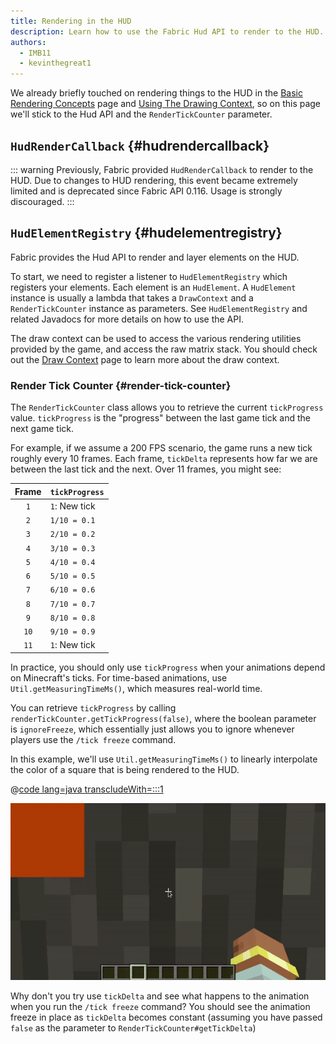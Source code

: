 ```yaml
---
title: Rendering in the HUD
description: Learn how to use the Fabric Hud API to render to the HUD.
authors:
  - IMB11
  - kevinthegreat1
---
```


We already briefly touched on rendering things to the HUD in the [Basic Rendering Concepts](./basic-concepts) page and [Using The Drawing Context](./draw-context), so on this page we'll stick to the Hud API and the `RenderTickCounter` parameter.

## `HudRenderCallback` {#hudrendercallback}

::: warning
Previously, Fabric provided `HudRenderCallback` to render to the HUD. Due to changes to HUD rendering, this event became extremely limited and is deprecated since Fabric API 0.116. Usage is strongly discouraged.
:::

## `HudElementRegistry` {#hudelementregistry}

Fabric provides the Hud API to render and layer elements on the HUD.

To start, we need to register a listener to `HudElementRegistry` which registers your elements. Each element is an `HudElement`. A `HudElement` instance is usually a lambda that takes a `DrawContext` and a `RenderTickCounter` instance as parameters. See `HudElementRegistry` and related Javadocs for more details on how to use the API.

The draw context can be used to access the various rendering utilities provided by the game, and access the raw matrix stack. You should check out the [Draw Context](./draw-context) page to learn more about the draw context.

### Render Tick Counter {#render-tick-counter}

The `RenderTickCounter` class allows you to retrieve the current `tickProgress` value. `tickProgress` is the "progress" between the last game tick and the next game tick.

For example, if we assume a 200 FPS scenario, the game runs a new tick roughly every 10 frames. Each frame, `tickDelta` represents how far we are between the last tick and the next. Over 11 frames, you might see:

| Frame | `tickProgress` |
|:-----:|----------------|
|  `1`  | `1`: New tick  |
|  `2`  | `1/10 = 0.1`   |
|  `3`  | `2/10 = 0.2`   |
|  `4`  | `3/10 = 0.3`   |
|  `5`  | `4/10 = 0.4`   |
|  `6`  | `5/10 = 0.5`   |
|  `7`  | `6/10 = 0.6`   |
|  `8`  | `7/10 = 0.7`   |
|  `9`  | `8/10 = 0.8`   |
| `10`  | `9/10 = 0.9`   |
| `11`  | `1`: New tick  |

In practice, you should only use `tickProgress` when your animations depend on Minecraft's ticks. For time-based animations, use `Util.getMeasuringTimeMs()`, which measures real-world time.

You can retrieve `tickProgress` by calling `renderTickCounter.getTickProgress(false)`, where the boolean parameter is `ignoreFreeze`, which essentially just allows you to ignore whenever players use the `/tick freeze` command.

In this example, we'll use `Util.getMeasuringTimeMs()` to linearly interpolate the color of a square that is being rendered to the HUD.

@[code lang=java transcludeWith=:::1](@/reference/latest/src/client/java/com/example/docs/rendering/HudRenderingEntrypoint.java)

![Lerping a color over time](/assets/develop/rendering/hud-rendering-deltatick.webp)

Why don't you try use `tickDelta` and see what happens to the animation when you run the `/tick freeze` command? You should see the animation freeze in place as `tickDelta` becomes constant (assuming you have passed `false` as the parameter to `RenderTickCounter#getTickDelta`)
